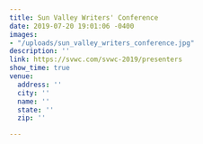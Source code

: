 ```yaml
---
title: Sun Valley Writers' Conference
date: 2019-07-20 19:01:06 -0400
images:
- "/uploads/sun_valley_writers_conference.jpg"
description: ''
link: https://svwc.com/svwc-2019/presenters
show_time: true
venue:
  address: ''
  city: ''
  name: ''
  state: ''
  zip: ''

---
```

